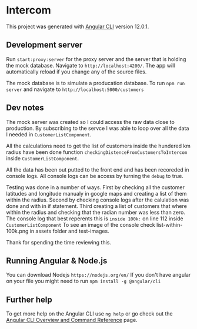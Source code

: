 # Intercom

This project was generated with [Angular CLI](https://github.com/angular/angular-cli) version 12.0.1.

## Development server

Run `start:proxy:server` for the proxy server and the server that is holding the mock database. Navigate to `http://localhost:4200/`. The app will automatically reload if you change any of the source files.

The mock database is to simulate a producation database.
To run `npm run server` and navigate to `http://localhost:5000/customers`

## Dev notes

The mock server was created so I could access the raw data close to production.
By subscribing to the servce I was able to loop over all the data I needed in `CustomerListComponent`.

All the calculations need to get the list of customers inside the hundered km radius have been done function `checkingDistenceFromCustomersToIntercom` inside `CustomerListComponent`.

All the data has been out putted to the front end and has been recoreded in console logs. All console logs can be access by turning the `debug` to true.

Testing was done in a number of ways.
First by checking all the customer latitudes and longitude manualy in google maps and creating a list of them within the radius.
Second by checking console logs after the calulation was done and with in if statement.
Third creating a list of customers that where within the radius and checking that the radian number was less than zero. The console log that best reperents this is `inside 100k:` on line 112 inside `CustomerListComponent`
To see an image of the console check list-within-100k.png in assets folder and test-images.

Thank for spending the time reviewing this.

## Running Angular & Node.js

You can download Nodejs `https://nodejs.org/en/`
If you don't have angular on your file you might need to run `npm install -g @angular/cli`

## Further help

To get more help on the Angular CLI use `ng help` or go check out the [Angular CLI Overview and Command Reference](https://angular.io/cli) page.
